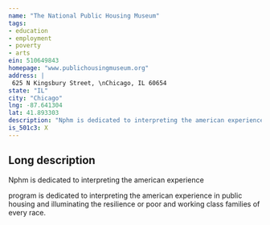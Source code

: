 ```yaml
---
name: "The National Public Housing Museum"
tags:
- education
- employment
- poverty
- arts
ein: 510649843
homepage: "www.publichousingmuseum.org"
address: |
 625 N Kingsbury Street, \nChicago, IL 60654
state: "IL"
city: "Chicago"
lng: -87.641304
lat: 41.893303
description: "Nphm is dedicated to interpreting the american experiencee in public housing and illuminating the resilience of poor and working class families of evry race and ethnicity. Nphm also draws on the power of place and memory to realize the promise of america. "
is_501c3: X
---
```


## Long description

Nphm is dedicated to interpreting the american experience
  
  program is dedicated to interpreting the american experience in public housing and illuminating the resilience or poor and working class families of every race. 
